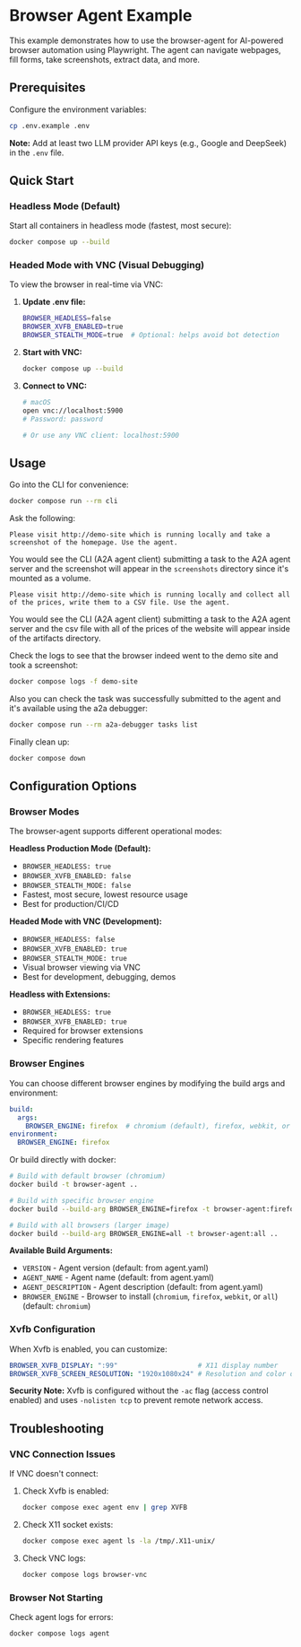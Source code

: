 # Browser Agent Example

This example demonstrates how to use the browser-agent for AI-powered browser automation using Playwright. The agent can navigate webpages, fill forms, take screenshots, extract data, and more.

## Prerequisites

Configure the environment variables:

```bash
cp .env.example .env
```

**Note:** Add at least two LLM provider API keys (e.g., Google and DeepSeek) in the `.env` file.

## Quick Start

### Headless Mode (Default)

Start all containers in headless mode (fastest, most secure):

```bash
docker compose up --build
```

### Headed Mode with VNC (Visual Debugging)

To view the browser in real-time via VNC:

1. **Update .env file:**
   ```bash
   BROWSER_HEADLESS=false
   BROWSER_XVFB_ENABLED=true
   BROWSER_STEALTH_MODE=true  # Optional: helps avoid bot detection
   ```

2. **Start with VNC:**
   ```bash
   docker compose up --build
   ```

3. **Connect to VNC:**
   ```bash
   # macOS
   open vnc://localhost:5900
   # Password: password

   # Or use any VNC client: localhost:5900
   ```

## Usage

Go into the CLI for convenience:

```bash
docker compose run --rm cli
```

Ask the following:

```text
Please visit http://demo-site which is running locally and take a screenshot of the homepage. Use the agent.
```

You would see the CLI (A2A agent client) submitting a task to the A2A agent server and the screenshot will appear in the `screenshots` directory since it's mounted as a volume.

```text
Please visit http://demo-site which is running locally and collect all of the prices, write them to a CSV file. Use the agent.
```

You would see the CLI (A2A agent client) submitting a task to the A2A agent server and the csv file with all of the prices of the website will appear inside of the artifacts directory.

Check the logs to see that the browser indeed went to the demo site and took a screenshot:

```bash
docker compose logs -f demo-site
```

Also you can check the task was successfully submitted to the agent and it's available using the a2a debugger:

```bash
docker compose run --rm a2a-debugger tasks list
```

Finally clean up:

```bash
docker compose down
```

## Configuration Options

### Browser Modes

The browser-agent supports different operational modes:

**Headless Production Mode (Default):**
- `BROWSER_HEADLESS: true`
- `BROWSER_XVFB_ENABLED: false`
- `BROWSER_STEALTH_MODE: false`
- Fastest, most secure, lowest resource usage
- Best for production/CI/CD

**Headed Mode with VNC (Development):**
- `BROWSER_HEADLESS: false`
- `BROWSER_XVFB_ENABLED: true`
- `BROWSER_STEALTH_MODE: true`
- Visual browser viewing via VNC
- Best for development, debugging, demos

**Headless with Extensions:**
- `BROWSER_HEADLESS: true`
- `BROWSER_XVFB_ENABLED: true`
- Required for browser extensions
- Specific rendering features

### Browser Engines

You can choose different browser engines by modifying the build args and environment:

```yaml
build:
  args:
    BROWSER_ENGINE: firefox  # chromium (default), firefox, webkit, or all
environment:
  BROWSER_ENGINE: firefox
```

Or build directly with docker:

```bash
# Build with default browser (chromium)
docker build -t browser-agent ..

# Build with specific browser engine
docker build --build-arg BROWSER_ENGINE=firefox -t browser-agent:firefox ..

# Build with all browsers (larger image)
docker build --build-arg BROWSER_ENGINE=all -t browser-agent:all ..
```

**Available Build Arguments:**
- `VERSION` - Agent version (default: from agent.yaml)
- `AGENT_NAME` - Agent name (default: from agent.yaml)
- `AGENT_DESCRIPTION` - Agent description (default: from agent.yaml)
- `BROWSER_ENGINE` - Browser to install (`chromium`, `firefox`, `webkit`, or `all`) (default: `chromium`)

### Xvfb Configuration

When Xvfb is enabled, you can customize:

```yaml
BROWSER_XVFB_DISPLAY: ":99"                    # X11 display number
BROWSER_XVFB_SCREEN_RESOLUTION: "1920x1080x24" # Resolution and color depth
```

**Security Note:** Xvfb is configured without the `-ac` flag (access control enabled) and uses `-nolisten tcp` to prevent remote network access.

## Troubleshooting

### VNC Connection Issues

If VNC doesn't connect:

1. Check Xvfb is enabled:
   ```bash
   docker compose exec agent env | grep XVFB
   ```

2. Check X11 socket exists:
   ```bash
   docker compose exec agent ls -la /tmp/.X11-unix/
   ```

3. Check VNC logs:
   ```bash
   docker compose logs browser-vnc
   ```

### Browser Not Starting

Check agent logs for errors:
```bash
docker compose logs agent
```
